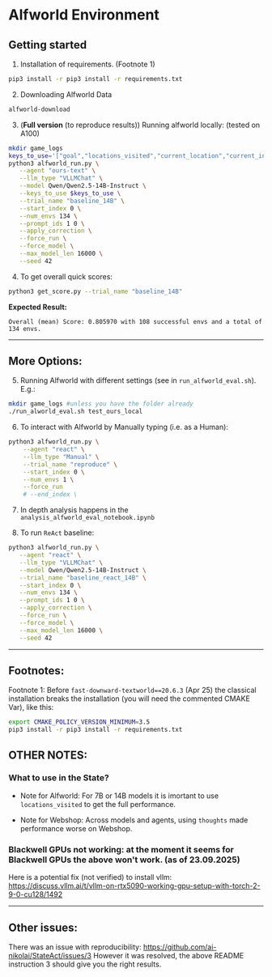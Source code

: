 # Alfworld Environment

## Getting started
1. Installation of requirements. (Footnote 1)
<!-- Note the CMAKE line is important for `fast-downward-textworld`. (Footnote 1) -->
```bash
pip3 install -r pip3 install -r requirements.txt
```

2. Downloading Alfworld Data
```bash
alfworld-download
```

3. (**Full version** (to reproduce results)) Running alfworld locally: (tested on A100)
```bash
mkdir game_logs
keys_to_use='["goal","locations_visited","current_location","current_inventory","thought","action"]'
python3 alfworld_run.py \
   --agent "ours-text" \
   --llm_type "VLLMChat" \
   --model Qwen/Qwen2.5-14B-Instruct \
   --keys_to_use $keys_to_use \
   --trial_name "baseline_14B" \
   --start_index 0 \
   --num_envs 134 \
   --prompt_ids 1 0 \
   --apply_correction \
   --force_run \
   --force_model \
   --max_model_len 16000 \
   --seed 42
```

4. To get overall quick scores:
```bash
python3 get_score.py --trial_name "baseline_14B"
```

**Expected Result:**
```
Overall (mean) Score: 0.805970 with 108 successful envs and a total of 134 envs.
```

---

## More Options:
5. Running Alfworld with different settings (see in `run_alfworld_eval.sh`). E.g.:
```bash
mkdir game_logs #unless you have the folder already
./run_alworld_eval.sh test_ours_local
```

6. To interact with Alfworld by Manually typing (i.e. as a Human):
```bash
python3 alfworld_run.py \
    --agent "react" \
    --llm_type "Manual" \
    --trial_name "reproduce" \
    --start_index 0 \
    --num_envs 1 \
    --force_run
    # --end_index \
```

7. In depth analysis happens in the `analysis_alfworld_eval_notebook.ipynb`


8. To run `ReAct` baseline:
```bash
python3 alfworld_run.py \
   --agent "react" \
   --llm_type "VLLMChat" \
   --model Qwen/Qwen2.5-14B-Instruct \
   --trial_name "baseline_react_14B" \
   --start_index 0 \
   --num_envs 134 \
   --prompt_ids 1 0 \
   --apply_correction \
   --force_run \
   --force_model \
   --max_model_len 16000 \
   --seed 42
```

<!-- **Expected Result:** -->
<!-- python3 get_score.py --trial_name "baseline_react_14B"
 -->
<!-- ```

``` -->



---
## Footnotes: 
Footnote 1: Before `fast-downward-textworld==20.6.3` (Apr 25) the classical installation breaks the installation (you will need the commented CMAKE Var), like this:
```bash
export CMAKE_POLICY_VERSION_MINIMUM=3.5 
pip3 install -r pip3 install -r requirements.txt
```

## OTHER NOTES: 

### What to use in the State?
- Note for Alfworld: For 7B or 14B models it is imortant to use `locations_visited` to get the full performance.

- Note for Webshop: Across models and agents, using `thoughts` made performance worse on Webshop.

### Blackwell GPUs not working: at the moment it seems for Blackwell GPUs the above won't work. (as of 23.09.2025)
Here is a potential fix (not verified) to install vllm: https://discuss.vllm.ai/t/vllm-on-rtx5090-working-gpu-setup-with-torch-2-9-0-cu128/1492 


---
## Other issues:
There was an issue with reproducibility: https://github.com/ai-nikolai/StateAct/issues/3 
However it was resolved, the above README instruction 3 should give you the right results.